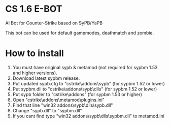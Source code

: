# CS 1.6 E-BOT
AI Bot for Counter-Strike based on SyPB/YaPB

This bot can be used for default gamemodes, deathmatch and zombie.

# How to install
1. You must have original sypb & metamod (not required for sypbm 1.53 and higher versions).
2. Download latest sypbm release.
3. Put updated sypb.cfg to "cstrike\addons\sypb" (for sypbm 1.52 or lower)
4. Put sypbm.dll to "cstrike\addons\sypb\dlls" (for sypbm 1.52 or lower)
5. Put sypb folder to "cstrike\addons" (for sypbm 1.53 or higher)
6. Open "cstrike\addons\metamod\plugins.ini"
7. Find that line "win32 addons\sypb\dlls\sypb.dll"
8. Change "sypb.dll" to "sypbm.dll"
9. If you cant find type "win32 addons\sypb\dlls\sypbm.dll" to metamod.ini
